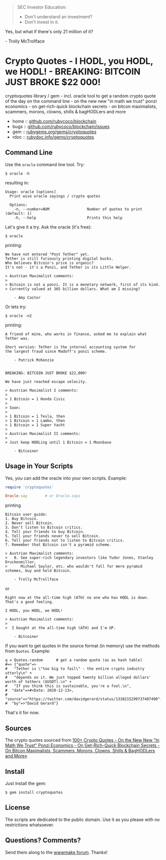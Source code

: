 > SEC Investor Education:
> - Don't understand an investment?
> - Don't invest in it.

Yes, but what if there's only 21 million of it?

  \- Trolly McTrollface



# Crypto Quotes   - I HODL, you HODL, we HODL! -  BREAKING: BITCOIN JUST BROKE $22 000!

cryptoquotes library / gem - incl. oracle tool to get a random crypto quote of the day on the command line - on the new new "in math we trust" ponzi economics - on get-rich-quick blockchain secrets - on bitcon maximalists, scammers, morons, clowns, shills & bagHODLers and more


* home  :: [github.com/rubycoco/blockchain](https://github.com/rubycoco/blockchain)
* bugs  :: [github.com/rubycoco/blockchain/issues](https://github.com/rubycoco/blockchain/issues)
* gem   :: [rubygems.org/gems/cryptoquotes](https://rubygems.org/gems/cryptoquotes)
* rdoc  :: [rubydoc.info/gems/cryptoquotes](http://rubydoc.info/gems/cryptoquotes)





## Command Line

Use the `oracle` command line tool. Try:

```
$ oracle -h
```

resulting in:

```
Usage: oracle [options]
  Print wise oracle sayings / crypto quotes

  Options:
    -n, --number=NUM                 Number of quotes to print (default: 1)
    -h, --help                       Prints this help
```


Let's give it a try. Ask the oracle (it's free):

```
$ oracle
```

printing:

```
We have not entered "Post Tether" yet.
Tether is still furiously printing digital bucks.
Who believes Bitcoin's price is organic?
It's not - it's a Ponzi, and Tether is its Little Helper.

> Austrian Maximalist comments:
>
> Bitcoin is not a ponzi. It is a monetary network, first of its kind.
> Currently valued at 365 billion dollars. What am I missing?

    - Amy Castor
```

Or lets try:

```
$ oracle -n2
```

printing:

```
A friend of mine, who works in finance, asked me to explain what Tether was.

Short version: Tether is the internal accounting system for
the largest fraud since Madoff's ponzi scheme.

    - Patrick McKenzie


BREAKING: BITCOIN JUST BROKE $22,000!

We have just reached escape velocity.

> Austrian Maximalist I comments:
>
> 1 Bitcoin = 1 Honda Civic
>
> Soon:
>
> 1 Bitcoin = 1 Tesla, then
> 1 Bitcoin = 1 Lambo, then
> 1 Bitcoin = 1 Super Yacht
>
> Austrian Maximalist II comments:
>
> Just keep HODLing until 1 Bitcoin = 1 Moonbase

    - Bitcoiner
```


## Usage in Your Scripts


Yes, you can add the oracle into your own scripts.
Example:

``` ruby
require 'cryptoquotes'

Oracle.say        # or Oracle.says
```

printing


```
Bitcoin user guide:
1. Buy Bitcoin.
2. Never sell Bitcoin.
3. Don't listen to Bitcoin critics.
4. Tell your friends to buy Bitcoin.
5. Tell your friends never to sell Bitcoin.
6. Tell your friends not to listen to Bitcoin critics.
7. Remember that Bitcoin isn't a pyramid scheme.

> Austrian Maximalist comments:
>   8. See super-rich legendary investors like Tudor Jones, Stanley Druckenmiller,
>      Michael Saylor, etc. who wouldn't fall for mere pyramid schemes, buy and hold Bitcoin.

    - Trolly McTrollface
```
or
```
Right now at the all-time high (ATH) no one who has HODL is down. That's a good feeling.
    
I HODL, you HODL, we HODL!
    
> Austrian Maximalist comments:
>
>  I bought at the all-time high (ATH) and I'm UP.

    - Bitcoiner
```

If you want to get quotes in the source format
(in memory)
use the methods from `Quotes`. Example:

```
q = Quotes.random      # get a random quote (as as hash table)
#=> {"quote"=>
#   "Tether is \"too big to fail\" - the entire crypto industry utterly\n" +
#   "depends on it. We just topped twenty billion alleged dollars' worth of tethers ($USDT).\n" +
#   "If you think this is sustainable, you're a fool.\n",
#  "date"=>#<Date: 2020-12-13>,
#  "source"=>"https://twitter.com/davidgerard/status/1338215299737407490",
#  "by"=>"David Gerard"}
```

That's it for now.




## Sources

The crypto quotes sourced from
[100+ Crypto Quotes - On the New New "In Math We Trust" Ponzi Economics - On Get-Rich-Quick Blockchain Secrets - On Bitcon Maximalists, Scammers, Morons, Clowns, Shills & BagHODLers and More»](https://github.com/openblockchains/crypto-quotes)



## Install

Just install the gem:

    $ gem install cryptoquotes


## License

The scripts are dedicated to the public domain.
Use it as you please with no restrictions whatsoever.


## Questions? Comments?

Send them along to the [wwwmake forum](http://groups.google.com/group/wwwmake).
Thanks!
